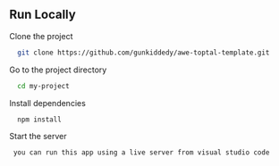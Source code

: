 

## Run Locally

Clone the project

```bash
  git clone https://github.com/gunkiddedy/awe-toptal-template.git
```

Go to the project directory

```bash
  cd my-project
```

Install dependencies

```bash
  npm install
```

Start the server 

```bash
 you can run this app using a live server from visual studio code
```

